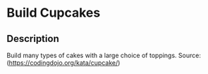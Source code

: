 # Build Cupcakes

## Description
Build many types of cakes with a large choice of toppings.
Source: (https://codingdojo.org/kata/cupcake/)
